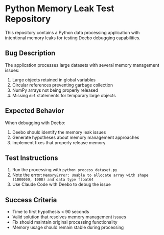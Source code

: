 # Python Memory Leak Test Repository

This repository contains a Python data processing application with intentional memory leaks for testing Deebo debugging capabilities.

## Bug Description

The application processes large datasets with several memory management issues:

1. Large objects retained in global variables
2. Circular references preventing garbage collection
3. NumPy arrays not being properly released
4. Missing `del` statements for temporary large objects

## Expected Behavior

When debugging with Deebo:
1. Deebo should identify the memory leak issues
2. Generate hypotheses about memory management approaches
3. Implement fixes that properly release memory

## Test Instructions

1. Run the processing with `python process_dataset.py`
2. Note the error: `MemoryError: Unable to allocate array with shape (1000000, 1000) and data type float64`
3. Use Claude Code with Deebo to debug the issue

## Success Criteria

- Time to first hypothesis < 90 seconds
- Valid solution that resolves memory management issues
- Fix should maintain original processing functionality
- Memory usage should remain stable during processing